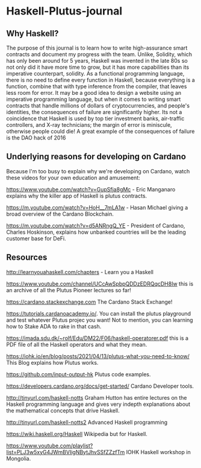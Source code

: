 # Haskell-Plutus-journal

## Why Haskell?

The purpose of this journal is to learn how to write high-assurance smart contracts and document my progress with the team. Unlike, Solidity, which has only been around for 5 years, Haskell was invented in the late 80s so not only did it have more time to grow, but it has more capabilities than its imperative counterpart, solidity. As a functional programming language, there is no need to define every function in Haskell, because everything is a function, combine that with type inference from the compiler, that leaves less room for error. It may be a good idea to design a website using an imperative programming language, but when it comes to writing smart contracts that handle millions of dollars of cryptocurrencies, and people's identities, the consequences of failure are significantly higher. Its not a coincidence that Haskell is used by top tier investment banks, air-traffic controllers, and X-ray technicians; the margin of error is miniscule, otherwise people could die! A great example of the consequences of failure is the DAO hack of 2016

## Underlying reasons for developing on Cardano

Because I'm too busy to explain why we're developing on Cardano, watch these videos for your own education and amusement:

https://www.youtube.com/watch?v=GupSfja8gMc - Eric Manganaro explains why the killer app of Haskell is plutus contracts.

https://m.youtube.com/watch?v=HoH__7mLA1w - Hasan Michael giving a broad overview of the Cardano Blockchain.

https://m.youtube.com/watch?v=d5ANRngQ_YE -  President of Cardano, Charles Hoskinson, explains how unbanked countries will be the leading customer base for DeFi.

## Resources

http://learnyouahaskell.com/chapters - Learn you a Haskell

https://www.youtube.com/channel/UCcAwSpbpQDDzEDRQqcDH8Iw this is an archive of all the Plutus Pioneer lectures so far!

https://cardano.stackexchange.com The Cardano Stack Exchange!

https://tutorials.cardanoacademy.io/. You can install the plutus playground and test whatever Plutus projec you want! Not to mention, you can learning how to Stake ADA to rake in that cash.

https://imada.sdu.dk/~rolf/Edu/DM22/F06/haskell-operatorer.pdf this is a PDF file of all the Haskell operators and what they mean.

https://iohk.io/en/blog/posts/2021/04/13/plutus-what-you-need-to-know/ This Blog explains how Plutus works.

https://github.com/input-output-hk Plutus code examples.

https://developers.cardano.org/docs/get-started/ Cardano Developer tools.

 http://tinyurl.com/haskell-notts Graham Hutton has entire lectures on the Haskell programming language and gives very indepth explanations about the mathematical concepts that drive Haskell.

http://tinyurl.com/haskell-notts2 Advanced Haskell programming

https://wiki.haskell.org/Haskell Wikipedia but for Haskell.

https://www.youtube.com/playlist?list=PLJ3w5xyG4JWmBVIigNBytJhvSSfZZzfTm IOHK Haskell workshop in Mongolia.
